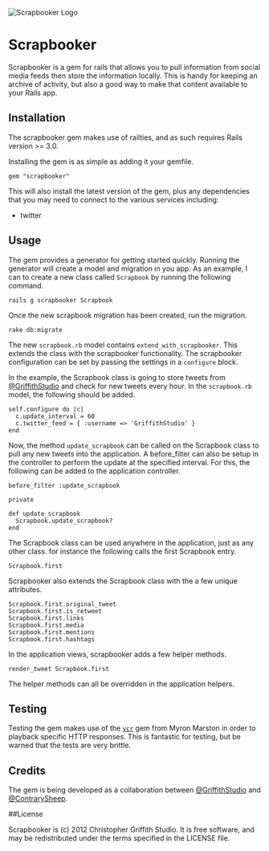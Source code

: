 ![Scrapbooker Logo](http://griffithstudio.github.com/scrapbooker/scrapbooker_128.png)

# Scrapbooker

Scrapbooker is a gem for rails that allows you to pull information from social media feeds then store the information locally. This is handy for keeping an archive of activity, but also a good way to make that content available to your Rails app.

## Installation

The scrapbooker gem makes use of railties, and as such requires Rails version >= 3.0. 

Installing the gem is as simple as adding it your gemfile.

    gem "scrapbooker"

This will also install the latest version of the gem, plus any dependencies that you may need to connect to the various services including:

+ twitter

## Usage

The gem provides a generator for getting started quickly. Running the generator will create a model and migration in you app. As an example, I can to create a new class called `Scrapbook` by running the following command.

    rails g scrapbooker Scrapbook

Once the new scrapbook migration has been created, run the migration.

    rake db:migrate
    
The new `scrapbook.rb` model contains `extend_with_scrapbooker`. This extends the class with the scrapbooker functionality. The scrapbooker configuration can be set by passing the settings in a `configure` block.

In the example, the Scrapbook class is going to store tweets from [@GriffithStudio](http://twitter.com/GriffithStudio) and check for new tweets every hour. In the `scrapbook.rb` model, the following should be added.

    self.configure do |c|
      c.update_interval = 60
      c.twitter_feed = { :username => 'GriffithStudio' }
    end

Now, the method `update_scrapbook` can be called on the Scrapbook class to pull any new tweets into the application. A before_filter can also be setup in the controller to perform the update at the specified interval. For this, the following can be added to the application controller.

    before_filter :update_scrapbook

    private

    def update_scrapbook
      Scrapbook.update_scrapbook?
    end

The Scrapbook class can be used anywhere in the application, just as any other class. for instance the following calls the first Scrapbook entry.

    Scrapbook.first

Scrapbooker also extends the Scrapbook class with the a few unique attributes.

    Scrapbook.first.original_tweet
    Scrapbook.first.is_retweet
    Scrapbook.first.links
    Scrapbook.first.media
    Scrapbook.first.mentions
    Scrapbook.first.hashtags

In the application views, scrapbooker adds a few helper methods.

    render_tweet Scrapbook.first

The helper methods can all be overridden in the application helpers.

## Testing

Testing the gem makes use of the [`vcr`](https://github.com/myronmarston/vcr) gem from Myron Marston in order to playback specific HTTP responses. This is fantastic for testing, but be warned that the tests are very brittle.

## Credits

The gem is being developed as a collaboration between [@GriffithStudio](http://twitter.com/GriffithStudio) and [@ContrarySheep](http://twitter.com/ContrarySheep). 

##License

Scrapbooker is (c) 2012 Christopher Griffith Studio. It is free software, and may be redistributed under the terms specified in the LICENSE file.
